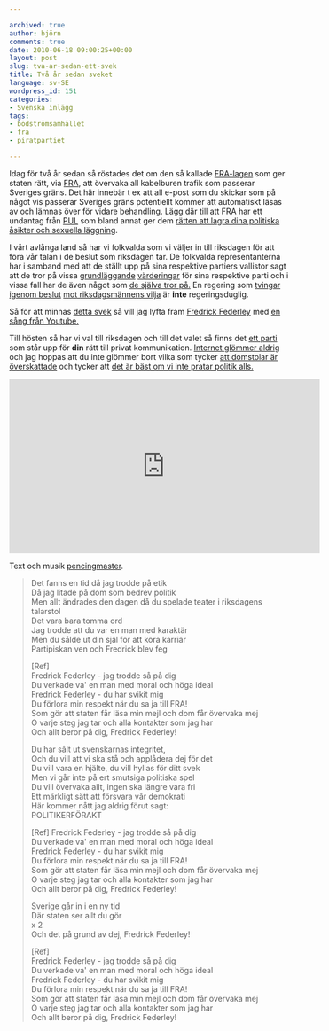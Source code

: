 ```yaml
---

archived: true
author: björn
comments: true
date: 2010-06-18 09:00:25+00:00
layout: post
slug: tva-ar-sedan-ett-svek
title: Två år sedan sveket
language: sv-SE
wordpress_id: 151
categories:
- Svenska inlägg
tags:
- bodströmsamhället
- fra
- piratpartiet

---
```




Idag för två år sedan så röstades det om den så kallade [FRA-lagen] som ger staten rätt, via [FRA], att övervaka all kabelburen trafik som passerar Sveriges gräns. 
Det här innebär t ex att all e-post som du skickar som på något vis passerar Sveriges gräns potentiellt kommer att automatiskt läsas av och lämnas över för vidare behandling. Lägg där till att FRA har ett undantag från [PUL] som bland annat ger dem [rätten att lagra dina politiska åsikter och sexuella läggning].

I vårt avlånga land så har vi folkvalda som vi väljer in till riksdagen för att föra vår talan i de beslut som riksdagen tar. De folkvalda representanterna har i samband med att de ställt upp på sina respektive partiers vallistor sagt att de tror på vissa [grundläggande][pp-värderingar] [värderingar][centern-frihetsmanifest] för sina respektive parti och i vissa fall har de även något som [de själva tror på.][federley-fra] En regering som [tvingar igenom beslut][tvingar] [mot riksdagsmännens vilja][mot-vilja] är **inte** regeringsduglig.

Så för att minnas [detta svek][svek] så vill jag lyfta fram [Fredrick Federley] med [en sång från Youtube.][youtube]

Till hösten så har vi val till riksdagen och till det valet så finns det [ett parti](http://piratpartiet.se/) som står upp för **din** rätt till privat kommunikation. [Internet glömmer aldrig][glömmer] och jag hoppas att du inte glömmer bort vilka som tycker [att domstolar är överskattade][ask-domstolar] och tycker att [det är bäst om vi inte pratar politik alls.][debatten-lägger-sig]

<iframe width="560" height="315" src="https://www.youtube.com/embed/jKoTTC3dKSc" frameborder="0" allowfullscreen></iframe>

Text och musik [pencingmaster](http://www.youtube.com/user/pencingmaster).

> Det fanns en tid då jag trodde på etik  
> Då jag litade på dom som bedrev politik  
> Men allt ändrades den dagen då du spelade teater i riksdagens talarstol  
> Det vara bara tomma ord  
> Jag trodde att du var en man med karaktär  
> Men du sålde ut din själ för att köra karriär  
> Partipiskan ven och Fredrick blev feg  
>   
> [Ref]  
> Fredrick Federley - jag trodde så på dig  
> Du verkade va' en man med moral och höga ideal  
> Fredrick Federley - du har svikit mig  
> Du förlora min respekt när du sa ja till FRA!  
> Som gör att staten får läsa min mejl och dom får övervaka mej  
> O varje steg jag tar och alla kontakter som jag har  
> Och allt beror på dig, Fredrick Federley!  
>   
> Du har sålt ut svenskarnas integritet,  
> Och du vill att vi ska stå och applådera dej för det  
> Du vill vara en hjälte, du vill hyllas för ditt svek  
> Men vi går inte på ert smutsiga politiska spel  
> Du vill övervaka allt, ingen ska längre vara fri  
> Ett märkligt sätt att försvara vår demokrati  
> Här kommer nått jag aldrig förut sagt:  
> POLITIKERFÖRAKT  
> 
> [Ref]
> Fredrick Federley - jag trodde så på dig  
> Du verkade va' en man med moral och höga ideal  
> Fredrick Federley - du har svikit mig  
> Du förlora min respekt när du sa ja till FRA!  
> Som gör att staten får läsa min mejl och dom får övervaka mej  
> O varje steg jag tar och alla kontakter som jag har  
> Och allt beror på dig, Fredrick Federley!  
>   
> Sverige går in i en ny tid  
> Där staten ser allt du gör  
>   x 2  
> Och det på grund av dej, Fredrick Federley!  
>   
> [Ref]  
> Fredrick Federley - jag trodde så på dig  
> Du verkade va' en man med moral och höga ideal  
> Fredrick Federley - du har svikit mig  
> Du förlora min respekt när du sa ja till FRA!  
> Som gör att staten får läsa min mejl och dom får övervaka mej  
> O varje steg jag tar och alla kontakter som jag har  
> Och allt beror på dig, Fredrick Federley!  


[FRA-lagen]:http://sv.wikipedia.org/wiki/FRA-lagen
[FRA]:http://sv.wikipedia.org/wiki/FRA
[PUL]:http://sv.wikipedia.org/wiki/PUL
[rätten att lagra dina politiska åsikter och sexuella läggning]:http://christopherkullenberg.se/?p=188
[pp-värderingar]:http://www.piratpartiet.se/varderingar
[centern-frihetsmanifest]:http://www.newsmill.se/artikel/2009/09/21/ett-frihetligt-manifest-centerpartiet
[federley-fra]:http://sv.wikipedia.org/wiki/Fredrick_Federley#FRA-lagen
[Fredrick Federley]:http://federley.blogspot.com/
[Anonymous]:http://en.wikipedia.org/wiki/Anonymous_%28group%29
[ask-domstolar]:http://rickfalkvinge.se/2010/06/10/ask-dredd-hittar-spar-av-olaga-rattssakerhet-och-ingriper-direkt/
[debatten-lägger-sig]:http://www.expressen.se/nyheter/1.1209664/reinfeldt-alla-tjanar-pa-om-debatten-lagger-sig
[youtube]:http://www.youtube.com/watch?v=jKoTTC3dKSc
[svek]:http://press.piratpartiet.se/2010/06/18/fra-riv-upp-gor-om-gor-ratt/
[tvingar]:http://futuriteter.blogg.se/2010/june/svart-fredag.html
[mot-vilja]:http://www.youtube.com/watch?v=pnIX_W2nD1Q
[glömmer]:http://rickfalkvinge.se/2010/06/18/riv-upp-gor-om-gor-ratt/
